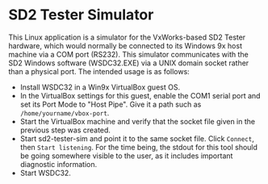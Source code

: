 # SD2 Tester Simulator

This Linux application is a simulator for the VxWorks-based SD2 Tester hardware, which would normally be connected to its Windows 9x host machine via a COM port (RS232). This simulator communicates with the SD2 Windows software (WSDC32.EXE) via a UNIX domain socket rather than a physical port. The intended usage is as follows:

 - Install WSDC32 in a Win9x VirtualBox guest OS.
 - In the VirtualBox settings for this guest, enable the COM1 serial port and set its Port Mode to "Host Pipe". Give it a path such as `/home/yourname/vbox-port`.
 - Start the VirtualBox machine and verify that the socket file given in the previous step was created.
 - Start sd2-tester-sim and point it to the same socket file. Click `Connect`, then `Start listening`. For the time being, the stdout for this tool should be going somewhere visible to the user, as it includes important diagnostic information.
 - Start WSDC32.

